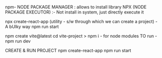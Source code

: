 npm- NODE PACKAGE MANAGER : allows to install library
NPX (NODE PACKAGE EXECUTOR) :- Not install in system, just directly execute it


npx create-react-app (utility - s/w through which we can create a project)  - A bUlky way
npm run start


npm create vite@latest
cd vite-project > npm i  - for node modules
TO run - npm run dev


CREATE & RUN PROJECT
npm create-react-app
npm run start